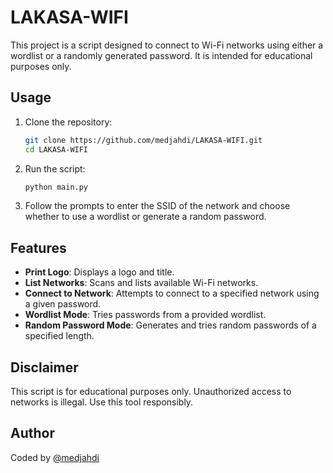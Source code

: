 # LAKASA-WIFI

This project is a script designed to connect to Wi-Fi networks using either a wordlist or a randomly generated password. It is intended for educational purposes only.

## Usage

1. Clone the repository:
    ```sh
    git clone https://github.com/medjahdi/LAKASA-WIFI.git
    cd LAKASA-WIFI
    ```

2. Run the script:
    ```sh
    python main.py
    ```

3. Follow the prompts to enter the SSID of the network and choose whether to use a wordlist or generate a random password.

## Features

- **Print Logo**: Displays a logo and title.
- **List Networks**: Scans and lists available Wi-Fi networks.
- **Connect to Network**: Attempts to connect to a specified network using a given password.
- **Wordlist Mode**: Tries passwords from a provided wordlist.
- **Random Password Mode**: Generates and tries random passwords of a specified length.

## Disclaimer

This script is for educational purposes only. Unauthorized access to networks is illegal. Use this tool responsibly.

## Author

Coded by [@medjahdi](https://github.com/medjahdi)